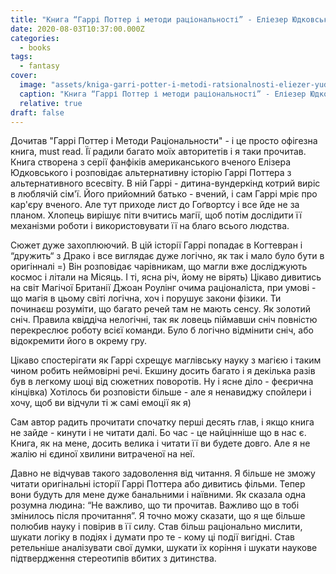 ```yaml
---
title: "Книга “Гаррі Поттер і методи раціональності” - Еліезер Юдковський"
date: 2020-08-03T10:37:00.000Z
categories:
  - books
tags:
  - fantasy
cover:
  image: "assets/kniga-garri-potter-i-metodi-ratsionalnosti-eliezer-yudkovskii.png"
  caption: "Книга “Гаррі Поттер і методи раціональності” - Еліезер Юдковський"
  relative: true
draft: false
---
```


Дочитав "Гаррі Поттер і Методи Раціональности" - і це просто офігезна книга, must read. Її радили багато моїх авторитетів і я таки прочитав. Книга створена з серії фанфіків американського вченого Елізера Юдковського і розповідає альтернативну історію Гаррі Поттера з альтернативного всесвіту. В ній Гаррі - дитина-вундеркінд котрий виріс в люблячій сім'ї. Його прийомний батько - вчений, і сам Гаррі мріє про кар'єру вченого. Але тут приходе лист до Гоґвортсу і все йде не за планом. Хлопець вирішує піти вчитись магії, щоб потім дослідити її механізми роботи і використовувати її на благо всього людства.

Сюжет дуже захоплюючий. В цій історії Гаррі попадає в Когтевран і “дружить“ з Драко і все виглядає дуже логічно, як так і мало було бути в оригінналі =) Він розповідає чарівникам, що магли вже досліджують космос і літали на Місяць. І ті, ясна річ, йому не вірять) Цікаво дивитись на світ Магічої Британії Джоан Роулінг очима раціоналіста, при умові - що магія в цьому світі логічна, хоч і порушує закони фізики. Ти починаєш розуміти, що багато речей там не мають сенсу. Як золотий сніч. Правила квіддіча нелогічні, так як ловець піймавши сніч повністю перекреслює роботу всієї команди. Було б логічно відмінити сніч, або відокремити його в окрему гру.

Цікаво спостерігати як Гаррі схрещує маглівську науку з магією і таким чином робить неймовірні речі. Екшину досить багато і я декілька разів був в легкому шоці від сюжетних поворотів. Ну і ясне діло - феєрична кінцівка) Хотілось би розповісти більше - але я ненавиджу спойлери і хочу, щоб ви відчули ті ж самі емоції як я)

Сам автор радить прочитати спочатку перші десять глав, і якщо книга не зайде - кинути і не читати далі. Бо час - це найцінніше що в нас є. Книга, як на мене, досить велика і читати її ви будете довго. Але я не жалію ні єдиної хвилини витраченої на неї.

Давно не відчував такого задоволення від читання. Я більше не зможу читати оригінальні історії Гаррі Поттера або дивитись фільми. Тепер вони будуть для мене дуже банальними і наївними. Як сказала одна розумна людина: “Не важливо, що ти прочитав. Важливо що в тобі змінилось після прочитання”. Я точно можу сказати, що я ще більше полюбив науку і повірив в її силу. Став більш раціонально мислити, шукати логіку в подіях і думати про те - кому ці події вигідні. Став ретельніше аналізувати свої думки, шукати їх коріння і шукати наукове підтвердження стереотипів вбитих з дитинства.

